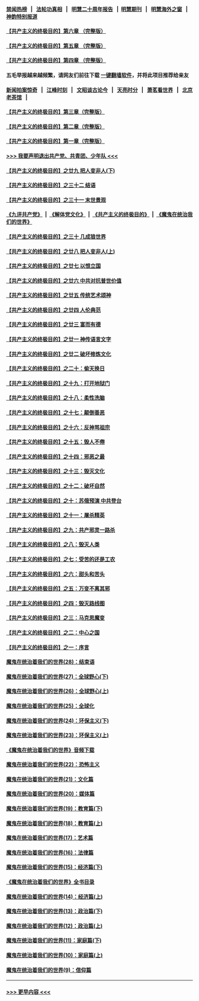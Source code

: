 #### [禁闻热榜](热点新闻.md?=0)  &nbsp;&nbsp;|&nbsp;&nbsp; [法轮功真相](https://github.com/gfw-breaker/truth/blob/master/README.md?=0) &nbsp;&nbsp;|&nbsp;&nbsp; [明慧二十周年报告](https://github.com/gfw-breaker/mh-reports/blob/master/README.md?=0) &nbsp;&nbsp;|&nbsp;&nbsp;[明慧期刊](https://github.com/gfw-breaker/mh-qikan) &nbsp;&nbsp;|&nbsp;&nbsp; [明慧海外之窗](https://github.com/gfw-breaker/mh-news/blob/master/README.md?=0) &nbsp;&nbsp;|&nbsp;&nbsp; [神韵特别报道](https://github.com/gfw-breaker/mh-news/blob/master/shenyun.md?=0)
#### [【共产主义的终极目的】第六章 （完整版）](../pages/nsc422/n11428913.md?t=03141931) 
#### [【共产主义的终极目的】第五章 （完整版）](../pages/nsc422/n11428912.md?t=03141931) 
#### [【共产主义的终极目的】第四章 （完整版）](../pages/nsc422/n11428907.md?t=03141931) 
#### 五毛举报越来越频繁，请网友们前往下载 [一键翻墙软件](https://github.com/gfw-breaker/ssr-accounts)，并将此项目推荐给亲友
#### [新闻拍案惊奇](https://github.com/gfw-breaker/banned-news/blob/master/pages/link4.md) &nbsp;&nbsp;|&nbsp;&nbsp; [江峰时刻](https://github.com/gfw-breaker/banned-news/blob/master/pages/link4.md) &nbsp;&nbsp;|&nbsp;&nbsp; [文昭谈古论今](https://github.com/gfw-breaker/banned-news/blob/master/pages/link4.md) &nbsp;&nbsp;|&nbsp;&nbsp; [天亮时分](https://github.com/gfw-breaker/banned-news/blob/master/pages/link4.md) &nbsp;&nbsp;|&nbsp;&nbsp; [萧茗看世界](https://github.com/gfw-breaker/banned-news/blob/master/pages/link4.md) &nbsp;&nbsp;|&nbsp;&nbsp; [北京老茶馆](https://github.com/gfw-breaker/banned-news/blob/master/pages/link4.md) &nbsp;&nbsp;|&nbsp;&nbsp; 
#### [【共产主义的终极目的】第三章（完整版）](../pages/nsc422/n11428848.md?t=03141931) 
#### [【共产主义的终极目的】第二章（完整版）](../pages/nsc422/n11428831.md?t=03141931) 
#### [【共产主义的终极目的】第一章（完整版）](../pages/nsc422/n11417651.md?t=03141931) 
#### [>>> 我要声明退出共产党、共青团、少年队 <<<](https://github.com/begood0513/goodnews/blob/master/quit/letter.md) 
#### [【共产主义的终极目的】之廿九 把人变非人(下)](../pages/nsc422/n11344140.md?t=03141931) 
#### [【共产主义的终极目的】之三十二 结语](../pages/nsc422/n11360535.md?t=03141931) 
#### [【共产主义的终极目的】之三十一 末世景观](../pages/nsc422/n11351129.md?t=03141931) 
#### [《九评共产党》](https://github.com/begood0513/9ping.md/blob/master/README.md) &nbsp;|&nbsp; [《解体党文化》](../../../../jtdwh.md/blob/master/README.md)  &nbsp;|&nbsp; [《共产主义的终极目的》](../../../../gczydzjmd.md/blob/master/README.md) &nbsp;|&nbsp; [《魔鬼在统治我们的世界》](../../../../mgztzwmdsj.md/blob/master/README.md) 
#### [【共产主义的终极目的】之三十 几成狼世界](../pages/nsc422/n11348280.md?t=03141931) 
#### [【共产主义的终极目的】之廿八 把人变非人(上)](../pages/nsc422/n11340492.md?t=03141931) 
#### [【共产主义的终极目的】之廿七 以恨立国](../pages/nsc422/n11336944.md?t=03141931) 
#### [【共产主义的终极目的】之廿六 中共对抗普世价值](../pages/nsc422/n11324785.md?t=03141931) 
#### [【共产主义的终极目的】之廿五 传统艺术颂神](../pages/nsc422/n11296396.md?t=03141931) 
#### [【共产主义的终极目的】之廿四 人伦典范](../pages/nsc422/n11296397.md?t=03141931) 
#### [【共产主义的终极目的】之廿三 富而有德](../pages/nsc422/n11283598.md?t=03141931) 
#### [【共产主义的终极目的】之廿一 神传语言文字](../pages/nsc422/n11263265.md?t=03141931) 
#### [【共产主义的终极目的】之廿二 破坏修炼文化](../pages/nsc422/n11245728.md?t=03141931) 
#### [【共产主义的终极目的】之二十：偷天换日](../pages/nsc422/n11238846.md?t=03141931) 
#### [【共产主义的终极目的】之十九：打开地狱门](../pages/nsc422/n11206376.md?t=03141931) 
#### [【共产主义的终极目的】之十八：柔性洗脑](../pages/nsc422/n11199994.md?t=03141931) 
#### [【共产主义的终极目的】之十七：颠倒善恶](../pages/nsc422/n11179782.md?t=03141931) 
#### [【共产主义的终极目的】之十六：反神骂祖宗](../pages/nsc422/n11166798.md?t=03141931) 
#### [【共产主义的终极目的】之十五：毁人不倦](../pages/nsc422/n11166792.md?t=03141931) 
#### [【共产主义的终极目的】之十四：邪恶之最](../pages/nsc422/n11150249.md?t=03141931) 
#### [【共产主义的终极目的】之十三：毁灭文化](../pages/nsc422/n11135227.md?t=03141931) 
#### [【共产主义的终极目的】之十二：破坏自然](../pages/nsc422/n11135214.md?t=03141931) 
#### [【共产主义的终极目的】之十：苏俄预演 中共登台](../pages/nsc422/n11118424.md?t=03141931) 
#### [【共产主义的终极目的】之十一：屠杀精英](../pages/nsc422/n11118442.md?t=03141931) 
#### [【共产主义的终极目的】之九：共产邪灵一路杀](../pages/nsc422/n11114139.md?t=03141931) 
#### [【共产主义的终极目的】之八：毁灭人类](../pages/nsc422/n11108503.md?t=03141931) 
#### [【共产主义的终极目的】之七：受苦的还是工农](../pages/nsc422/n11101809.md?t=03141931) 
#### [【共产主义的终极目的】之六：甜头和苦头](../pages/nsc422/n11096971.md?t=03141931) 
#### [【共产主义的终极目的】之五：万变不离其邪](../pages/nsc422/n11091285.md?t=03141931) 
#### [【共产主义的终极目的】之四：毁灭路线图](../pages/nsc422/n11086284.md?t=03141931) 
#### [【共产主义的终极目的】之三：马克思魔变](../pages/nsc422/n11061941.md?t=03141931) 
#### [【共产主义的终极目的】之二：中心之国](../pages/nsc422/n11047728.md?t=03141931) 
#### [【共产主义的终极目的】之一：序言](../pages/nsc422/n11086077.md?t=03141931) 
#### [魔鬼在统治着我们的世界(28)：结束语](../pages/nsc422/n10936246.md?t=03141931) 
#### [魔鬼在统治着我们的世界(27)：全球野心(下)](../pages/nsc422/n10928319.md?t=03141931) 
#### [魔鬼在统治着我们的世界(26)：全球野心(上)](../pages/nsc422/n10900318.md?t=03141931) 
#### [魔鬼在统治着我们的世界(25)：全球化](../pages/nsc422/n10788205.md?t=03141931) 
#### [魔鬼在统治着我们的世界(24)：环保主义(下)](../pages/nsc422/n10695307.md?t=03141931) 
#### [魔鬼在统治着我们的世界(23)：环保主义(上)](../pages/nsc422/n10688613.md?t=03141931) 
#### [《魔鬼在统治着我们的世界》音频下载](../pages/nsc422/n10635553.md?t=03141931) 
#### [魔鬼在统治着我们的世界(22)：恐怖主义](../pages/nsc422/n10614727.md?t=03141931) 
#### [魔鬼在统治着我们的世界(21)：文化篇](../pages/nsc422/n10597706.md?t=03141931) 
#### [魔鬼在统治着我们的世界(20)：媒体篇](../pages/nsc422/n10586579.md?t=03141931) 
#### [魔鬼在统治着我们的世界(19)：教育篇(下)](../pages/nsc422/n10564808.md?t=03141931) 
#### [魔鬼在统治着我们的世界(18)：教育篇(上)](../pages/nsc422/n10526970.md?t=03141931) 
#### [魔鬼在统治着我们的世界(17)：艺术篇](../pages/nsc422/n10499093.md?t=03141931) 
#### [魔鬼在统治着我们的世界(16)：法律篇](../pages/nsc422/n10485969.md?t=03141931) 
#### [魔鬼在统治着我们的世界(15)：经济篇(下)](../pages/nsc422/n10469975.md?t=03141931) 
#### [《魔鬼在统治着我们的世界》全书目录](../pages/nsc422/n10464261.md?t=03141931) 
#### [魔鬼在统治着我们的世界(14)：经济篇(上)](../pages/nsc422/n10457370.md?t=03141931) 
#### [魔鬼在统治着我们的世界(13)：政治篇(下)](../pages/nsc422/n10448270.md?t=03141931) 
#### [魔鬼在统治着我们的世界(12)：政治篇(上)](../pages/nsc422/n10444576.md?t=03141931) 
#### [魔鬼在统治着我们的世界(11)：家庭篇(下)](../pages/nsc422/n10440961.md?t=03141931) 
#### [魔鬼在统治着我们的世界(10)：家庭篇(上)](../pages/nsc422/n10435448.md?t=03141931) 
#### [魔鬼在统治着我们的世界(9)：信仰篇](../pages/nsc422/n10432159.md?t=03141931) 

----
#### [ >>> 更早内容 <<< ](../indexes/nsc422-earlier.md)
